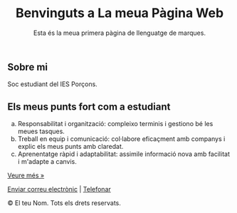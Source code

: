 <!DOCTYPE HTML>
<HTML lang="és">
<head>
  <meta charset="UTF-8">
  <meta name="viewport" content="width=device-width, initial-scale=1.0">

</head>
<body>
  <header>
    <h1>Benvinguts a La meua Pàgina Web</h1>
    <p>Esta és la meua primera pàgina de llenguatge de marques.</p>
  </header>

  <main>
    <h2>Sobre mi</h2>
    <p>Soc estudiant del IES Porçons.</p>
  </main>

  <section>
    <h2>Els meus punts fort com a estudiant</h2>
    <ol type="a">
      <li>Responsabilitat i organització: compleixo terminis i gestiono bé les meues tasques.</li>
      <li>Treball en equip i comunicació: col·labore eficaçment amb companys i explic els meus punts amb claredat.</li>
      <li>Aprenentatge ràpid i adaptabilitat: assimile informació nova amb facilitat i m'adapte a canvis.</li>
    </ol>
    <p><a href="https://www.exemple.com" target="_blank" rel="noopener noreferrer">Veure més »</a></p>
  </section>

  <footer>
    <p>
      <a href="mailto:info@elteunom.com">Enviar correu electrònic</a> |
      <a href="tel:+1234567890">Telefonar</a>
    </p>
    <p>&#169; El teu Nom. Tots els drets reservats.</p>
  </footer>
</body>
</HTML>
